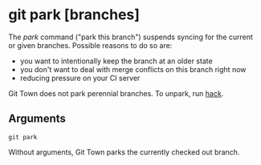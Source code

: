 # git park [branches]

The _park_ command ("park this branch") suspends syncing for the current or
given branches. Possible reasons to do so are:

- you want to intentionally keep the branch at an older state
- you don't want to deal with merge conflicts on this branch right now
- reducing pressure on your CI server

Git Town does not park perennial branches. To unpark, run [hack](hack.md).

## Arguments

```fish
git park
```

Without arguments, Git Town parks the currently checked out branch.
